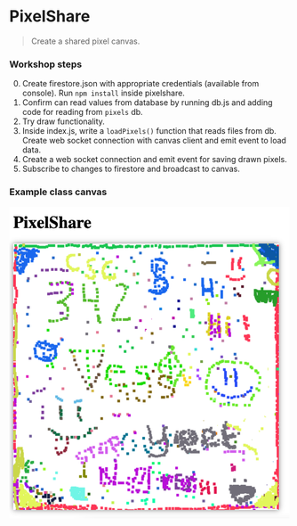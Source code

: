 # PixelShare

> Create a shared pixel canvas.

### Workshop steps

0. Create firestore.json with appropriate credentials (available from console). Run `npm install` inside pixelshare.
1. Confirm can read values from database by running db.js and adding code for reading from `pixels` db.
2. Try draw functionality.
3. Inside index.js, write a `loadPixels()` function that reads files from db. Create web socket connection with canvas client and emit event to load data.
4. Create a web socket connection and emit event for saving drawn pixels.
5. Subscribe to changes to firestore and broadcast to canvas.


### Example class canvas

![screenshot](pixelshare.png)



